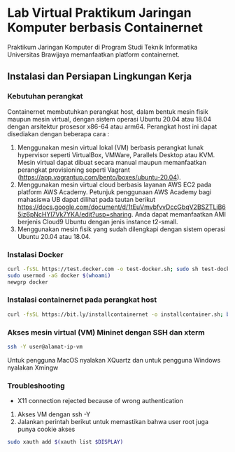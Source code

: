 # Lab Virtual Praktikum Jaringan Komputer berbasis Containernet
Praktikum Jaringan Komputer di Program Studi Teknik Informatika Universitas Brawijaya memanfaatkan platform containernet.

## Instalasi dan Persiapan Lingkungan Kerja
### Kebutuhan perangkat
Containernet membutuhkan perangkat host, dalam bentuk mesin fisik maupun mesin virtual, dengan sistem operasi Ubuntu 20.04 atau 18.04 dengan arsitektur prosesor x86-64 atau arm64. Perangkat host ini dapat disediakan dengan beberapa cara :
1. Menggunakan mesin virtual lokal (VM) berbasis perangkat lunak hypervisor seperti VirtualBox, VMWare, Parallels Desktop atau KVM. Mesin virtual dapat dibuat secara manual maupun memanfaatkan perangkat provisioning seperti Vagrant (https://app.vagrantup.com/bento/boxes/ubuntu-20.04).
2. Menggunakan mesin virtual cloud berbasis layanan AWS EC2 pada platform AWS Academy. Petunjuk penggunaan AWS Academy bagi mahasiswa UB dapat dilihat pada tautan berikut https://docs.google.com/document/d/1tEuVmvbfvvDccGbqV2BSZTLiB65iz6pNcHYl7Vk7YKA/edit?usp=sharing. Anda dapat memanfaatkan AMI berjenis Cloud9 Ubuntu dengan jenis instance t2-small.
3. Menggunakan mesin fisik yang sudah dilengkapi dengan sistem operasi Ubuntu 20.04 atau 18.04.

### Instalasi Docker
```bash
curl -fsSL https://test.docker.com -o test-docker.sh; sudo sh test-docker.sh
sudo usermod -aG docker $(whoami)
newgrp docker
```

### Instalasi containernet pada perangkat host

```bash
curl -fsSL https://bit.ly/installcontainernet -o installcontainer.sh; bash installcontainer.sh
```

### Akses mesin virtual (VM) Mininet dengan SSH dan xterm

```bash
ssh -Y user@alamat-ip-vm
```

Untuk pengguna MacOS nyalakan XQuartz dan untuk pengguna Windows nyalakan Xmingw

### Troubleshooting
- X11 connection rejected because of wrong authentication
1. Akses VM dengan ssh -Y
2. Jalankan perintah berikut untuk memastikan bahwa user root juga punya cookie akses
```bash
sudo xauth add $(xauth list $DISPLAY)
```
